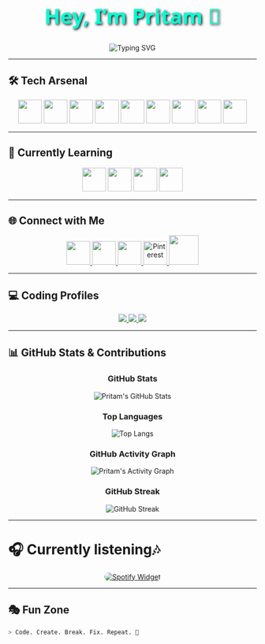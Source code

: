  <!--  - 👋 Hi, I’m @Pritamx4
- 👀 I’m interested in frontend development
- 🌱 I’m currently learning javascript
- 💞️ I’m looking to collaborate on coolanimations on my frontend
- 📫 Reach me through my Pinterest account:Pritamx4
- 😄 Pronouns: he/him
- ⚡ Fun fact: I'm always smile  -->

<!---
Pritamx4/Pritamx4 is a ✨ special ✨ repository because its `README.md` (this file) appears on your GitHub profile. 
You can click the Preview link to take a look at your changes.
--->

<!-- =================== HERO SECTION =================== -->
<h1 align="center" style="font-family: 'Segoe UI', Tahoma, Verdana, sans-serif; font-size:3em; color:#00FFD5; text-shadow: 2px 2px 5px #000000;">
  Hey, I’m Pritam 👋
</h1>

<p align="center"> <img src="https://readme-typing-svg.herokuapp.com?font=Orbitron&pause=1000&center=true&vCenter=true&width=650&size=28&color=00FFD5&lines=Frontend+Developer;Loves+Cool+Animations;Always+Smiling+%F0%9F%98%84;Learning+New+Tech+Everyday" alt="Typing SVG" />
</p>


---

<!-- =================== TECH ARSENAL =================== -->
## 🛠️ Tech Arsenal
<div align="center">
  <img src="https://skillicons.dev/icons?i=html" width="48" height="48" />
  <img src="https://skillicons.dev/icons?i=css" width="48" height="48" />
  <img src="https://skillicons.dev/icons?i=js" width="48" height="48" />
  <img src="https://skillicons.dev/icons?i=tailwind" width="48" height="48" />
 <img src="https://skillicons.dev/icons?i=nodejs" width="48" height="48" />
 <img src="https://skillicons.dev/icons?i=git" width="48" height="48" />
 <img src="https://skillicons.dev/icons?i=github" width="48" height="48" />
 <img src="https://skillicons.dev/icons?i=vite" width="48" height="48" />
 <img src="https://skillicons.dev/icons?i=mysql" width="48" height="48" />
</div>


---

## 🚀 Currently Learning
<div align="center">
  <img src="https://skillicons.dev/icons?i=react" width="48" height="48" />
  <img src="https://skillicons.dev/icons?i=nextjs" width="48" height="48" />
  <img src="https://skillicons.dev/icons?i=threejs" width="48" height="48" />
  <img src="https://skillicons.dev/icons?i=java" width="48" height="48" />
</div>

---

## 🌐 Connect with Me
<div align="center">
  <a href="https://www.linkedin.com/in/pritam-singh-ab3943296">
    <img src="https://upload.wikimedia.org/wikipedia/commons/c/ca/LinkedIn_logo_initials.png" width="48" height="48" />
  </a>
  <a href="https://x.com/Pritamx4_">
    <img src="https://skillicons.dev/icons?i=twitter" width="48" height="48" />
  </a>
  <a href="https://instagram.com/pritamx4_">
    <img src="https://skillicons.dev/icons?i=instagram" width="48" height="48" />
  </a>
  <a href="https://pinterest.com/pritamx4">
    <img src="https://upload.wikimedia.org/wikipedia/commons/0/08/Pinterest-logo.png" width="48" height="48" alt="Pinterest" />
  </a>
  <a href="https://www.youtube.com/@Pritamx4-Studio">
    <img src="https://upload.wikimedia.org/wikipedia/commons/0/09/YouTube_full-color_icon_%282017%29.svg" width="60" height="60"/>
  </a>
</div>

---

## 💻 Coding Profiles
<div align="center">

<a href="https://leetcode.com/u/pritamx4">
  <img src="https://img.shields.io/badge/LeetCode-FFA116?style=for-the-badge&logo=leetcode&logoColor=black" />
</a>

<a href="https://www.geeksforgeeks.org/user/pritamx4">
  <img src="https://img.shields.io/badge/GeeksforGeeks-2F8D46?style=for-the-badge&logo=geeksforgeeks&logoColor=white" />
</a>

<a href="https://www.hackerrank.com/profile/Pritamx4">
  <img src="https://img.shields.io/badge/HackerRank-00EA64?style=for-the-badge&logo=hackerrank&logoColor=white" />
</a>

</div>

---

## 📊 GitHub Stats & Contributions
<div align="center">

### GitHub Stats
![Pritam's GitHub Stats](https://github-readme-stats.vercel.app/api?username=pritamx4&show_icons=true&theme=radical&hide_border=false)

### Top Languages
![Top Langs](https://github-readme-stats.vercel.app/api/top-langs/?username=pritamx4&layout=compact&theme=radical&hide_border=false)

### GitHub Activity Graph
![Pritam's Activity Graph](https://github-readme-activity-graph.vercel.app/graph?username=pritamx4&theme=react-dark&area=true)

### GitHub Streak
![GitHub Streak](https://github-readme-streak-stats.herokuapp.com/?user=pritamx4&theme=radical&hide_border=false) 

</div>

---

# 🎧 Currently listening🎶

<p align="center">
  <a href="https://open.spotify.com/track/PUT_YOUR_TRACK_ID_HERE" target="_blank" rel="noopener">
    <img src="https://spotify-github-profile.kittinanx.com/api/view.svg?uid=3145s5lkxn6ji6xstqob653gnn7m&cover_image=true&theme=natemoo-re&show_offline=true&background_color=121212&interchange=false&bar_color_cover=false" 
         alt="Spotify Widget"
         style="border-radius:10px;"/>
  </a>
</p>


---

## 🎭 Fun Zone
```bash
> Code. Create. Break. Fix. Repeat. 🚀


